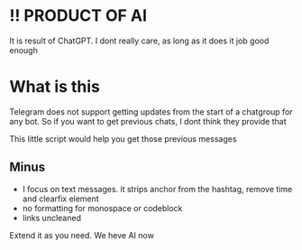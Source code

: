 # !! PRODUCT OF AI
It is result of ChatGPT. I dont really care, as long as it does it job good enough

# What is this
Telegram does not support getting updates from the start of a chatgroup for any bot. So if you want to get previous chats, I dont think they provide that

This little script would help you get those previous messages

## Minus
- I focus on text messages. it strips anchor from the hashtag, remove time and clearfix element
- no formatting for monospace or codeblock
- links uncleaned

Extend it as you need. We heve AI now
